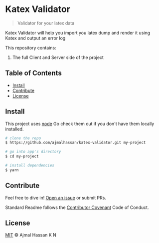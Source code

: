 # Katex Validator

> Validator for your latex data 

Katex Validator will help you import you latex dump and render it using Katex and output an error log

This repository contains:

1. The full Client and Server side of the project

## Table of Contents

- [Install](#install)
- [Contribute](#contribute)
- [License](#license)

## Install

This project uses [node](http://nodejs.org) Go check them out if you don't have them locally installed.

```sh
# clone the repo
$ https://github.com/ajmalhassan/katex-validator.git my-project

# go into app's directory
$ cd my-project

# install dependencies
$ yarn
```

## Contribute

Feel free to dive in! [Open an issue](https://github.com/ajmalhassan/katex-validator/issues/new) or submit PRs.

Standard Readme follows the [Contributor Covenant](http://contributor-covenant.org/version/1/3/0/) Code of Conduct.

## License

[MIT](LICENSE) © Ajmal Hassan K N
